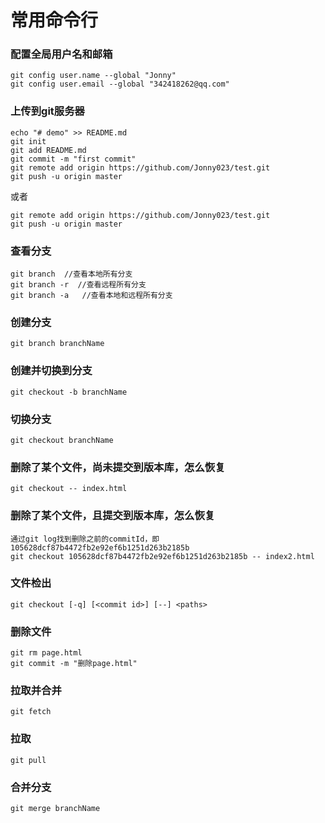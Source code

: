 # 常用命令行

### 配置全局用户名和邮箱

```
git config user.name --global "Jonny"
git config user.email --global "342418262@qq.com"
```

### 上传到git服务器

```
echo "# demo" >> README.md
git init
git add README.md
git commit -m "first commit"
git remote add origin https://github.com/Jonny023/test.git
git push -u origin master
```

或者

```
git remote add origin https://github.com/Jonny023/test.git
git push -u origin master
```

### 查看分支

```
git branch  //查看本地所有分支
git branch -r  //查看远程所有分支
git branch -a   //查看本地和远程所有分支
```

### 创建分支

```
git branch branchName
```

### 创建并切换到分支

```
git checkout -b branchName
```

### 切换分支

```
git checkout branchName
```

### 删除了某个文件，尚未提交到版本库，怎么恢复

```
git checkout -- index.html
```

### 删除了某个文件，且提交到版本库，怎么恢复

```
通过git log找到删除之前的commitId，即105628dcf87b4472fb2e92ef6b1251d263b2185b
git checkout 105628dcf87b4472fb2e92ef6b1251d263b2185b -- index2.html
```

### 文件检出

```
git checkout [-q] [<commit id>] [--] <paths>
```

### 删除文件

```
git rm page.html
git commit -m "删除page.html"
```

### 拉取并合并

```
git fetch
```

### 拉取

```
git pull
```

### 合并分支

```
git merge branchName
```
